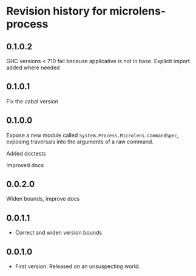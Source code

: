 # Revision history for microlens-process

## 0.1.0.2

GHC versions < 710 fail because applicative is not in base. Explicit import
added where needed

## 0.1.0.1

Fix the cabal version

## 0.1.0.0

Expose a new module called `System.Process.Microlens.CommandSpec`, exposing
traversals into the arguments of a raw command.

Added doctests

Improved docs

## 0.0.2.0

Widen bounds, improve docs

## 0.0.1.1

* Correct and widen version bounds

## 0.0.1.0

* First version. Released on an unsuspecting world.
